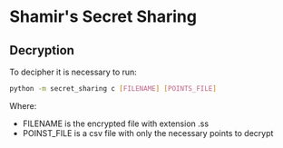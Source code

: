 # Shamir's Secret Sharing

## Decryption

To decipher it is necessary to run:

```bash
python -m secret_sharing c [FILENAME] [POINTS_FILE]
```

Where:

* FILENAME is the encrypted file with extension .ss
* POINST_FILE is a csv file with only the necessary points to decrypt